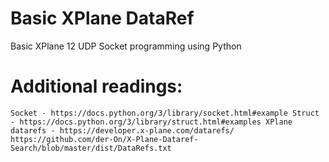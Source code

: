 # Basic XPlane DataRef
Basic XPlane 12 UDP Socket programming using Python

# Additional readings:
`
Socket - https://docs.python.org/3/library/socket.html#example
Struct - https://docs.python.org/3/library/struct.html#examples
XPlane datarefs - https://developer.x-plane.com/datarefs/
https://github.com/der-On/X-Plane-Dataref-Search/blob/master/dist/DataRefs.txt
`
